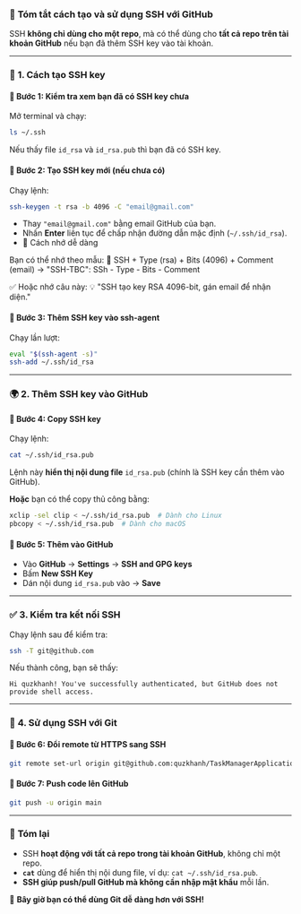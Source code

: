 ### 🔐 **Tóm tắt cách tạo và sử dụng SSH với GitHub**  
SSH **không chỉ dùng cho một repo**, mà có thể dùng cho **tất cả repo trên tài khoản GitHub** nếu bạn đã thêm SSH key vào tài khoản.

---

### 🚀 **1. Cách tạo SSH key**  
#### 📌 **Bước 1: Kiểm tra xem bạn đã có SSH key chưa**  
Mở terminal và chạy:
```bash
ls ~/.ssh
```
Nếu thấy file `id_rsa` và `id_rsa.pub` thì bạn đã có SSH key.

#### 📌 **Bước 2: Tạo SSH key mới (nếu chưa có)**  
Chạy lệnh:
```bash
ssh-keygen -t rsa -b 4096 -C "email@gmail.com"
```
- Thay `"email@gmail.com"` bằng email GitHub của bạn.  
- Nhấn **Enter** liên tục để chấp nhận đường dẫn mặc định (`~/.ssh/id_rsa`).
- 🎯 Cách nhớ dễ dàng

Bạn có thể nhớ theo mẫu:
📌 SSH + Type (rsa) + Bits (4096) + Comment (email)
→ "SSH-TBC": SSh - Type - Bits - Comment

✅ Hoặc nhớ câu này:
💡 "SSH tạo key RSA 4096-bit, gán email để nhận diện."

#### 📌 **Bước 3: Thêm SSH key vào ssh-agent**  
Chạy lần lượt:
```bash
eval "$(ssh-agent -s)"
ssh-add ~/.ssh/id_rsa
```

---

### 🌍 **2. Thêm SSH key vào GitHub**  
#### 📌 **Bước 4: Copy SSH key**
Chạy lệnh:
```bash
cat ~/.ssh/id_rsa.pub
```
Lệnh này **hiển thị nội dung file** `id_rsa.pub` (chính là SSH key cần thêm vào GitHub).

**Hoặc** bạn có thể copy thủ công bằng:
```bash
xclip -sel clip < ~/.ssh/id_rsa.pub  # Dành cho Linux
pbcopy < ~/.ssh/id_rsa.pub  # Dành cho macOS
```

#### 📌 **Bước 5: Thêm vào GitHub**
- Vào **GitHub** → **Settings** → **SSH and GPG keys**  
- Bấm **New SSH Key**  
- Dán nội dung `id_rsa.pub` vào → **Save**

---

### ✅ **3. Kiểm tra kết nối SSH**  
Chạy lệnh sau để kiểm tra:
```bash
ssh -T git@github.com
```
Nếu thành công, bạn sẽ thấy:
```
Hi quzkhanh! You've successfully authenticated, but GitHub does not provide shell access.
```

---

### 🔄 **4. Sử dụng SSH với Git**  
#### 📌 **Bước 6: Đổi remote từ HTTPS sang SSH**  
```bash
git remote set-url origin git@github.com:quzkhanh/TaskManagerApplication.git
```
#### 📌 **Bước 7: Push code lên GitHub**
```bash
git push -u origin main
```

---

### 📌 **Tóm lại**
- SSH **hoạt động với tất cả repo trong tài khoản GitHub**, không chỉ một repo.
- **`cat`** dùng để hiển thị nội dung file, ví dụ: `cat ~/.ssh/id_rsa.pub`.
- **SSH giúp push/pull GitHub mà không cần nhập mật khẩu** mỗi lần.

🚀 **Bây giờ bạn có thể dùng Git dễ dàng hơn với SSH!**
